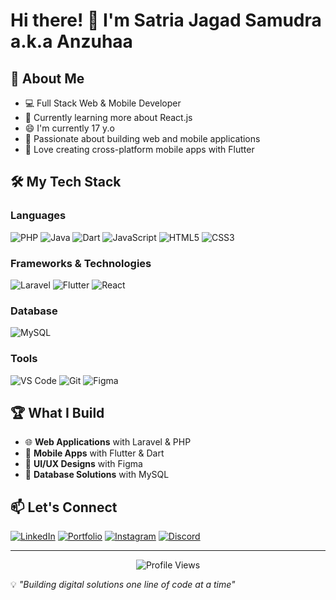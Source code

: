 # Hi there! 👋 I'm Satria Jagad Samudra a.k.a Anzuhaa

## 🚀 About Me
- 💻 Full Stack Web & Mobile Developer
- 🌱 Currently learning more about React.js
- 😄 I'm currently 17 y.o
- 🎯 Passionate about building web and mobile applications
- 📱 Love creating cross-platform mobile apps with Flutter

## 🛠️ My Tech Stack

### Languages
![PHP](https://img.shields.io/badge/-PHP-777BB4?style=flat-square&logo=php&logoColor=white)
![Java](https://img.shields.io/badge/-Java-007396?style=flat-square&logo=java&logoColor=white)
![Dart](https://img.shields.io/badge/-Dart-0175C2?style=flat-square&logo=dart&logoColor=white)
![JavaScript](https://img.shields.io/badge/-JavaScript-F7DF1E?style=flat-square&logo=javascript&logoColor=black)
![HTML5](https://img.shields.io/badge/-HTML5-E34F26?style=flat-square&logo=html5&logoColor=white)
![CSS3](https://img.shields.io/badge/-CSS3-1572B6?style=flat-square&logo=css3&logoColor=white)

### Frameworks & Technologies
![Laravel](https://img.shields.io/badge/-Laravel-FF2D20?style=flat-square&logo=laravel&logoColor=white)
![Flutter](https://img.shields.io/badge/-Flutter-02569B?style=flat-square&logo=flutter&logoColor=white)
![React](https://img.shields.io/badge/-React-61DAFB?style=flat-square&logo=react&logoColor=black)

### Database
![MySQL](https://img.shields.io/badge/-MySQL-4479A1?style=flat-square&logo=mysql&logoColor=white)

### Tools
![VS Code](https://img.shields.io/badge/-VS%20Code-007ACC?style=flat-square&logo=visual-studio-code&logoColor=white)
![Git](https://img.shields.io/badge/-Git-F05032?style=flat-square&logo=git&logoColor=white)
![Figma](https://img.shields.io/badge/-Figma-F24E1E?style=flat-square&logo=figma&logoColor=white)

## 🏆 What I Build

- 🌐 **Web Applications** with Laravel & PHP
- 📱 **Mobile Apps** with Flutter & Dart
- 🎨 **UI/UX Designs** with Figma
- 💾 **Database Solutions** with MySQL

## 📫 Let's Connect

[![LinkedIn](https://img.shields.io/badge/-LinkedIn-0077B5?style=flat-square&logo=linkedin&logoColor=white)](https://linkedin.com/in/satria-samudra-97ba9b293)
[![Portfolio](https://img.shields.io/badge/-Portfolio-000000?style=flat-square&logo=github&logoColor=white)](https://anzuhaa.github.io/samudra)
[![Instagram](https://img.shields.io/badge/-Instagram-E4405F?style=flat-square&logo=instagram&logoColor=white)](https://instagram.com/anzuhaa?igsh=MTl4ZmdrcDFkZXhhbA==)
[![Discord](https://img.shields.io/badge/-Discord-5865F2?style=flat-square&logo=discord&logoColor=white)](https://discord.com/users/1078672632125329489)

---

<div align="center">
  <img src="https://komarev.com/ghpvc/?username=Anzuhaa&color=brightgreen&style=flat-square&label=Profile+Views" alt="Profile Views">
</div>

💡 *"Building digital solutions one line of code at a time"*
